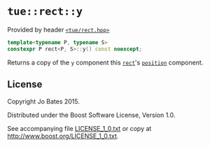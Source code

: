 `tue::rect::y`
==============
Provided by header [`<tue/rect.hpp>`](../../headers/rect.md)

```c++
template<typename P, typename S>
constexpr P rect<P, S>::y() const noexcept;
```

Returns a copy of the `y` component this [`rect`](../../headers/rect.md)'s
[`position`](position.md) component.

License
-------
Copyright Jo Bates 2015.

Distributed under the Boost Software License, Version 1.0.

See accompanying file [LICENSE_1_0.txt](../../../LICENSE_1_0.txt) or copy at
http://www.boost.org/LICENSE_1_0.txt.
